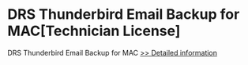 # DRS Thunderbird Email Backup for MAC[Technician License]
DRS Thunderbird Email Backup for MAC
[>> Detailed information](https://secure.shareit.com/shareit/product.html?productid=301005012&affiliateid=200057808)